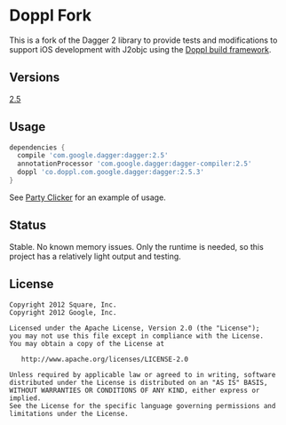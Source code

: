 # Doppl Fork

This is a fork of the Dagger 2 library to provide tests and modifications to support
iOS development with J2objc using the [Doppl build framework](http://doppl.co/).

## Versions

[2.5](https://github.com/doppllib/dagger/tree/dpv2.5)

## Usage

```groovy
dependencies {
  compile 'com.google.dagger:dagger:2.5'
  annotationProcessor 'com.google.dagger:dagger-compiler:2.5'
  doppl 'co.doppl.com.google.dagger:dagger:2.5.3'
}
```

See [Party Clicker](https://github.com/doppllib/PartyClickerSample) for an example of usage.

## Status

Stable. No known memory issues. Only the runtime is needed, so this project has a relatively light output and testing.

## License

    Copyright 2012 Square, Inc.
    Copyright 2012 Google, Inc.

    Licensed under the Apache License, Version 2.0 (the "License");
    you may not use this file except in compliance with the License.
    You may obtain a copy of the License at

       http://www.apache.org/licenses/LICENSE-2.0

    Unless required by applicable law or agreed to in writing, software
    distributed under the License is distributed on an "AS IS" BASIS,
    WITHOUT WARRANTIES OR CONDITIONS OF ANY KIND, either express or implied.
    See the License for the specific language governing permissions and
    limitations under the License.



 [mavensearch]: http://search.maven.org/#search%7Cga%7C1%7Cg%3A%22com.google.dagger%22
 [dagger-snap]: https://oss.sonatype.org/content/repositories/snapshots/com/google/dagger/
 [website]: http://google.github.io/dagger
 [latestapi]: http://google.github.io/dagger/api/latest/
 [20api]: http://google.github.io/dagger/api/2.0/
 [gaktalk]: https://www.youtube.com/watch?v=oK_XtfXPkqw
 [proposal]: https://github.com/square/dagger/issues/366
 [project]: http://github.com/google/dagger/
 [community]: https://plus.google.com/communities/111933036769103367883
 [square]: http://github.com/square/dagger/
 [squarecommunity]: https://plus.google.com/communities/109244258569782858265
